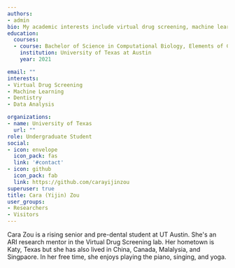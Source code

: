 ```yaml
---
authors:
- admin
bio: My academic interests include virtual drug screening, machine learning, and dentistry.
education:
  courses:
  - course: Bachelor of Science in Computational Biology, Elements of Computing Certificate 
    institution: University of Texas at Austin
    year: 2021

email: ""
interests:
- Virtual Drug Screening
- Machine Learning 
- Dentistry
- Data Analysis 

organizations:
- name: University of Texas
  url: ""
role: Undergraduate Student
social:
- icon: envelope
  icon_pack: fas
  link: '#contact'
- icon: github
  icon_pack: fab
  link: https://github.com/carayijinzou
superuser: true
title: Cara (Yijin) Zou
user_groups:
- Researchers
- Visitors
---
```


Cara Zou is a rising senior and pre-dental student at UT Austin. She's an ARI research mentor in the Virtual Drug Screening lab. Her hometown is Katy, Texas but she has also lived in China, Canada, Malalysia, and Singpaore. In her free time, she enjoys playing the piano, singing, and yoga. 

